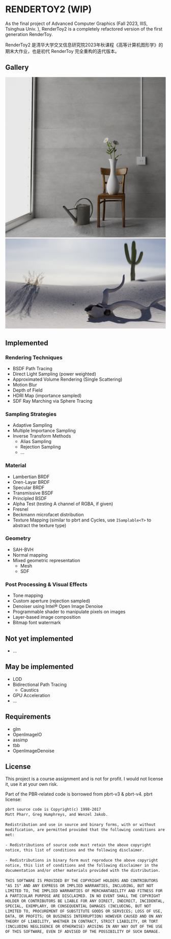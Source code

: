 # RENDERTOY2 (WIP)

As the final project of Advanced Computer Graphics (Fall 2023, IIIS, Tsinghua Univ. ), RenderToy2 is a completely refactored version of the first generation RenderToy.

RenderToy2 是清华大学交叉信息研究院2023年秋课程《高等计算机图形学》的期末大作业，也是初代 RenderToy 完全重构的迭代版本。

## Gallery
<img src="./gallery/final1.png">
<img src="./gallery/final2.png">

## Implemented

### Rendering Techniques
* BSDF Path Tracing
* Direct Light Sampling (power weighted)
* Approximated Volume Rendering (Single Scattering)
* Motion Blur
* Depth of Field
* HDRI Map (importance sampled)
* SDF Ray Marching via Sphere Tracing
### Sampling Strategies
* Adaptive Sampling
* Multiple Importance Sampling
* Inverse Transform Methods
    * Alias Sampling
    * Rejection Sampling
    * ...
### Material
* Lambertian BRDF
* Oren-Layar BRDF
* Specular BRDF
* Transmissive BSDF
* Principled BSDF
* Alpha Test (testing A channel of RGBA, if given)
* Fresnel
* Beckmann microfacet distribution
* Texture Mapping (similar to pbrt and Cycles, use `ISamplable<T>` to abstract the texture type)
### Geometry
* SAH-BVH
* Normal mapping
* Mixed geometric representation
    * Mesh
    * SDF
### Post Processing & Visual Effects
* Tone mapping
* Custom aperture (rejection sampled)
* Denoiser using Intel® Open Image Denoise
* Programmable shader to manipulate pixels on images
* Layer-based image composition
* Bitmap font watermark

## Not yet implemented
* ...

## May be implemented
* LOD
* Bidirectional Path Tracing
    * Caustics
* GPU Acceleration
* ...

## Requirements
* glm
* OpenImageIO
* assimp
* tbb
* OpenImageDenoise

## License
This project is a course assignment and is not for profit. I would not license it, use it at your own risk.


Part of the PBR-related code is borrowed from pbrt-v3 & pbrt-v4. pbrt license:
```
pbrt source code is Copyright(c) 1998-2017
Matt Pharr, Greg Humphreys, and Wenzel Jakob.

Redistribution and use in source and binary forms, with or without modification, are permitted provided that the following conditions are met:

- Redistributions of source code must retain the above copyright
notice, this list of conditions and the following disclaimer.

- Redistributions in binary form must reproduce the above copyright
notice, this list of conditions and the following disclaimer in the
documentation and/or other materials provided with the distribution.

THIS SOFTWARE IS PROVIDED BY THE COPYRIGHT HOLDERS AND CONTRIBUTORS "AS IS" AND ANY EXPRESS OR IMPLIED WARRANTIES, INCLUDING, BUT NOT LIMITED TO, THE IMPLIED WARRANTIES OF MERCHANTABILITY AND FITNESS FOR A PARTICULAR PURPOSE ARE DISCLAIMED. IN NO EVENT SHALL THE COPYRIGHT HOLDER OR CONTRIBUTORS BE LIABLE FOR ANY DIRECT, INDIRECT, INCIDENTAL, SPECIAL, EXEMPLARY, OR CONSEQUENTIAL DAMAGES (INCLUDING, BUT NOT LIMITED TO, PROCUREMENT OF SUBSTITUTE GOODS OR SERVICES; LOSS OF USE, DATA, OR PROFITS; OR BUSINESS INTERRUPTION) HOWEVER CAUSED AND ON ANY THEORY OF LIABILITY, WHETHER IN CONTRACT, STRICT LIABILITY, OR TORT (INCLUDING NEGLIGENCE OR OTHERWISE) ARISING IN ANY WAY OUT OF THE USE OF THIS SOFTWARE, EVEN IF ADVISED OF THE POSSIBILITY OF SUCH DAMAGE.
```
